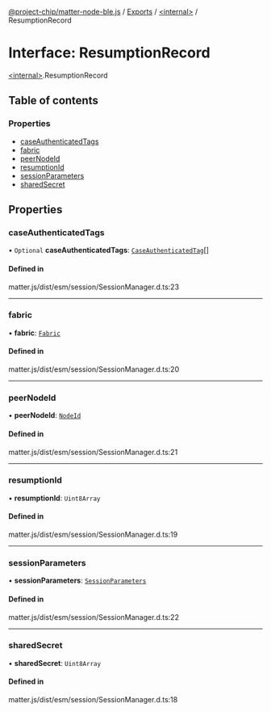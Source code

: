 [@project-chip/matter-node-ble.js](../README.md) / [Exports](../modules.md) / [\<internal\>](../modules/internal_.md) / ResumptionRecord

# Interface: ResumptionRecord

[\<internal\>](../modules/internal_.md).ResumptionRecord

## Table of contents

### Properties

- [caseAuthenticatedTags](internal_.ResumptionRecord.md#caseauthenticatedtags)
- [fabric](internal_.ResumptionRecord.md#fabric)
- [peerNodeId](internal_.ResumptionRecord.md#peernodeid)
- [resumptionId](internal_.ResumptionRecord.md#resumptionid)
- [sessionParameters](internal_.ResumptionRecord.md#sessionparameters)
- [sharedSecret](internal_.ResumptionRecord.md#sharedsecret)

## Properties

### caseAuthenticatedTags

• `Optional` **caseAuthenticatedTags**: [`CaseAuthenticatedTag`](../modules/internal_.md#caseauthenticatedtag)[]

#### Defined in

matter.js/dist/esm/session/SessionManager.d.ts:23

___

### fabric

• **fabric**: [`Fabric`](../classes/internal_.Fabric.md)

#### Defined in

matter.js/dist/esm/session/SessionManager.d.ts:20

___

### peerNodeId

• **peerNodeId**: [`NodeId`](../modules/internal_.md#nodeid)

#### Defined in

matter.js/dist/esm/session/SessionManager.d.ts:21

___

### resumptionId

• **resumptionId**: `Uint8Array`

#### Defined in

matter.js/dist/esm/session/SessionManager.d.ts:19

___

### sessionParameters

• **sessionParameters**: [`SessionParameters`](internal_.SessionParameters.md)

#### Defined in

matter.js/dist/esm/session/SessionManager.d.ts:22

___

### sharedSecret

• **sharedSecret**: `Uint8Array`

#### Defined in

matter.js/dist/esm/session/SessionManager.d.ts:18
